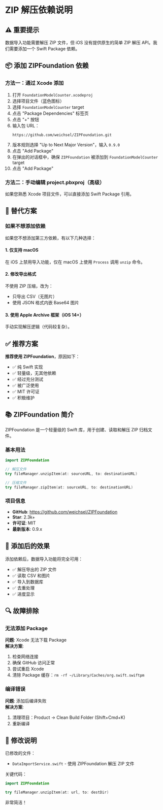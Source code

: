 # ZIP 解压依赖说明

## ⚠️ 重要提示

数据导入功能需要解压 ZIP 文件，但 iOS 没有提供原生的简单 ZIP 解压 API。我们需要添加一个 Swift Package 依赖。

## 📦 添加 ZIPFoundation 依赖

### 方法一：通过 Xcode 添加

1. 打开 `FoundationModelCounter.xcodeproj`
2. 选择项目文件（蓝色图标）
3. 选择 `FoundationModelCounter` target
4. 点击 "Package Dependencies" 标签页
5. 点击 "+" 按钮
6. 输入包 URL：
   ```
   https://github.com/weichsel/ZIPFoundation.git
   ```
7. 版本规则选择 "Up to Next Major Version"，输入 `0.9.0`
8. 点击 "Add Package"
9. 在弹出的对话框中，确保 `ZIPFoundation` 被添加到 `FoundationModelCounter` target
10. 点击 "Add Package"

### 方法二：手动编辑 project.pbxproj（高级）

如果您熟悉 Xcode 项目文件，可以直接添加 Swift Package 引用。

## 🔧 替代方案

### 如果不想添加依赖

如果您不想添加第三方依赖，有以下几种选择：

#### 1. 仅支持 macOS
在 iOS 上禁用导入功能，仅在 macOS 上使用 `Process` 调用 `unzip` 命令。

#### 2. 修改导出格式
不使用 ZIP 压缩，改为：
- 只导出 CSV（无图片）
- 使用 JSON 格式内嵌 Base64 图片

#### 3. 使用 Apple Archive 框架（iOS 14+）
手动实现解压逻辑（代码较复杂）。

## ✅ 推荐方案

**推荐使用 ZIPFoundation**，原因如下：

- ✅ 纯 Swift 实现
- ✅ 轻量级，无其他依赖
- ✅ 经过充分测试
- ✅ 被广泛使用
- ✅ MIT 许可证
- ✅ 积极维护

## 📚 ZIPFoundation 简介

ZIPFoundation 是一个轻量级的 Swift 库，用于创建、读取和解压 ZIP 归档文件。

### 基本用法

```swift
import ZIPFoundation

// 解压文件
try fileManager.unzipItem(at: sourceURL, to: destinationURL)

// 压缩文件
try fileManager.zipItem(at: sourceURL, to: destinationURL)
```

### 项目信息

- **GitHub**: https://github.com/weichsel/ZIPFoundation
- **Star**: 2.3k+
- **许可证**: MIT
- **最新版本**: 0.9.x

## 🚀 添加后的效果

添加依赖后，数据导入功能将完全可用：

- ✅ 解压导出的 ZIP 文件
- ✅ 读取 CSV 和图片
- ✅ 导入到数据库
- ✅ 去重处理
- ✅ 进度显示

## 🔍 故障排除

### 无法添加 Package

**问题**: Xcode 无法下载 Package  
**解决方案**: 
1. 检查网络连接
2. 确保 GitHub 访问正常
3. 尝试重启 Xcode
4. 清除 Package 缓存：`rm -rf ~/Library/Caches/org.swift.swiftpm`

### 编译错误

**问题**: 添加后编译失败  
**解决方案**:
1. 清理项目：Product → Clean Build Folder (Shift+Cmd+K)
2. 重新编译

## 📝 修改说明

已修改的文件：

- `DataImportService.swift` - 使用 ZIPFoundation 解压 ZIP 文件

关键代码：
```swift
import ZIPFoundation

try fileManager.unzipItem(at: url, to: destDir)
```

非常简洁！

